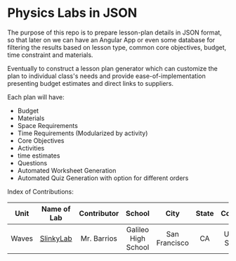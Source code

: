 Physics Labs in JSON
====================

The purpose of this repo is to prepare lesson-plan details in JSON format, so that later on we can have an Angular App
or even some database for filtering the results based on lesson type, common core objectives, budget, time constraint and materials.

Eventually to construct a lesson plan generator which can customize the plan to individual class's needs and provide ease-of-implementation 
presenting budget estimates and direct links to suppliers.

Each plan will have:
* Budget
* Materials
* Space Requirements
* Time Requirements (Modularized by activity)
* Core Objectives
* Activities
 * time estimates
 * Questions
  * Automated Worksheet Generation
* Automated Quiz Generation with option for different orders



Index of Contributions:

| Unit |         Name of Lab         | Contributor |     School         |         City       | State | Country |
| :---:|         :---------:         | :---------: |     :----:         |         :---:      | :---: | :-----: |
| Waves| [SlinkyLab](SlinkyLab.json) | Mr. Barrios | Galileo High School|  San Francisco     |  CA   | United States |
 
